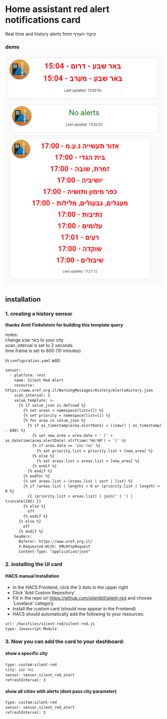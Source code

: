 # Home assistant red alert notifications card
Real time and history alerts from פיקוד העורף

### demo
![alarm.png](alarm.png)
![no-alarm.png](no-alarm.png)
![img.png](img.png)

## installation

### 1. creating a history sensor
****thanks Amit Finkelstein for building this template query****

notes:<br>
change באר שבע to your city<br>
scan_interval is set to 2 seconds<br>
time frame is set to 600 (10 minutes)<br>

in `configuration.yaml` add:

```
sensor:
  - platform: rest
    name: Silent Red Alert
    resource: https://www.oref.org.il/WarningMessages/History/AlertsHistory.json
    scan_interval: 2
    value_template: >-
      {% if value_json is defined %}
        {% set areas = namespace(list=[]) %}
        {% set priority = namespace(list=[]) %}
        {% for area in value_json %}
          {% if as_timestamp(area.alertDate) > ((now() | as_timestamp) - 600) %}
            {% set new_area = area.data + ' (' + as_datetime(area.alertDate).strftime('%H:%M') + ')' %}
            {% if area.data == 'באר שבע' %}
              {% set priority.list = priority.list + [new_area] %}
            {% else %}
              {% set areas.list = areas.list + [new_area] %}
            {% endif %}
          {% endif %}
        {% endfor %}
        {% set areas.list = (areas.list | sort | list) %}
        {% if (areas.list | length) > 0 or (priority.list | length) > 0 %}
          {{ (priority.list + areas.list) | join(' | ') | truncate(245) }}
        {% else %}
          off
        {% endif %}
      {% else %}
        off
      {% endif %}
    headers:
      Referer: https://www.oref.org.il/
      X-Requested-With: XMLHttpRequest
      Content-Type: "application/json"
```

### 2. installing the UI card
#### HACS manual Installation
- In the HACS Frontend, click the 3 dots in the upper right
- Click 'Add Custom Repository'
- Fill in the repo url https://github.com/silentbil/silent-red and choose 'Lovelace' category.
- Install the custom card (should now appear in the Frontend)
- HACS should automatically add the following to your resources:
```
url: /hacsfiles/silent-red/silent-red.js
type: Javascript Module
```

### 3. Now you can add the card to your dashboard:

#### show a specific city
```
type: custom:silent-red
city: באר שבע
sensor: sensor.silent_red_alert
refreshInterval: 3
```

#### show all cities with alerts (dont pass city parameter)
```
type: custom:silent-red
sensor: sensor.silent_red_alert
refreshInterval: 3
```
